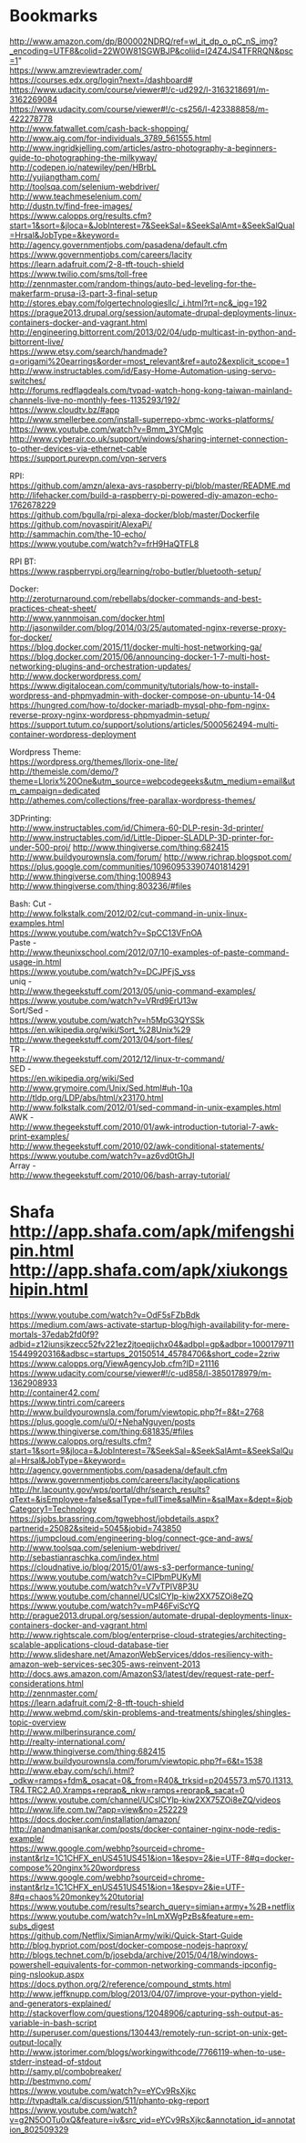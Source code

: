 # Bookmarks

http://www.amazon.com/dp/B00002NDRQ/ref=wl_it_dp_o_pC_nS_img?_encoding=UTF8&colid=22W0W81SGWBJP&coliid=I24Z4JS4TFRRQN&psc=1"  <br />
https://www.amzreviewtrader.com/  <br />
https://courses.edx.org/login?next=/dashboard#  <br />
https://www.udacity.com/course/viewer#!/c-ud292/l-3163218691/m-3162269084  <br />
https://www.udacity.com/course/viewer#!/c-cs256/l-423388858/m-422278778  <br /> 
http://www.fatwallet.com/cash-back-shopping/ <br />
http://www.aig.com/for-individuals_3789_561555.html  <br />
http://www.ingridkjelling.com/articles/astro-photography-a-beginners-guide-to-photographing-the-milkyway/ <br />
http://codepen.io/natewiley/pen/HBrbL <br />
http://yujiangtham.com/ <br />
http://toolsqa.com/selenium-webdriver/ <br />
http://www.teachmeselenium.com/ <br />
http://dustn.tv/find-free-images/ <br />
https://www.calopps.org/results.cfm?start=1&sort=&jloca=&JobInterest=7&SeekSal=&SeekSalAmt=&SeekSalQual=Hrsal&JobType=&keyword= <br />
http://agency.governmentjobs.com/pasadena/default.cfm <br />
https://www.governmentjobs.com/careers/lacity <br />
https://learn.adafruit.com/2-8-tft-touch-shield <br />
https://www.twilio.com/sms/toll-free <br />
http://zennmaster.com/random-things/auto-bed-leveling-for-the-makerfarm-prusa-i3-part-3-final-setup <br />
http://stores.ebay.com/folgertechnologiesllc/_i.html?rt=nc&_ipg=192 <br />
https://prague2013.drupal.org/session/automate-drupal-deployments-linux-containers-docker-and-vagrant.html <br />
http://engineering.bittorrent.com/2013/02/04/udp-multicast-in-python-and-bittorrent-live/ <br />
https://www.etsy.com/search/handmade?q=origami%20earrings&order=most_relevant&ref=auto2&explicit_scope=1 <br />
http://www.instructables.com/id/Easy-Home-Automation-using-servo-switches/ <br />
http://forums.redflagdeals.com/tvpad-watch-hong-kong-taiwan-mainland-channels-live-no-monthly-fees-1135293/192/ <br />
https://www.cloudtv.bz/#app <br />
http://www.smellerbee.com/install-superrepo-xbmc-works-platforms/ <br />
https://www.youtube.com/watch?v=Bmm_3YCMgIc <br />
http://www.cyberair.co.uk/support/windows/sharing-internet-connection-to-other-devices-via-ethernet-cable <br />
https://support.purevpn.com/vpn-servers <br />

RPI: <br />
https://github.com/amzn/alexa-avs-raspberry-pi/blob/master/README.md <br />
http://lifehacker.com/build-a-raspberry-pi-powered-diy-amazon-echo-1762678229 <br />
https://github.com/bgulla/rpi-alexa-docker/blob/master/Dockerfile <br />
https://github.com/novaspirit/AlexaPi/ <br />
http://sammachin.com/the-10-echo/ <br />
https://www.youtube.com/watch?v=frH9HaQTFL8 <br />

RPI BT: <br />
https://www.raspberrypi.org/learning/robo-butler/bluetooth-setup/ <br />

Docker:<br />
http://zeroturnaround.com/rebellabs/docker-commands-and-best-practices-cheat-sheet/ <br />
http://www.yannmoisan.com/docker.html <br />
http://jasonwilder.com/blog/2014/03/25/automated-nginx-reverse-proxy-for-docker/ <br />
https://blog.docker.com/2015/11/docker-multi-host-networking-ga/ <br />
https://blog.docker.com/2015/06/announcing-docker-1-7-multi-host-networking-plugins-and-orchestration-updates/ <br />
http://www.dockerwordpress.com/ <br />
https://www.digitalocean.com/community/tutorials/how-to-install-wordpress-and-phpmyadmin-with-docker-compose-on-ubuntu-14-04 <br />
https://hungred.com/how-to/docker-mariadb-mysql-php-fpm-nginx-reverse-proxy-nginx-wordpress-phpmyadmin-setup/ <br />
https://support.tutum.co/support/solutions/articles/5000562494-multi-container-wordpress-deployment <br />

Wordpress Theme:<br />
https://wordpress.org/themes/llorix-one-lite/ <br />
http://themeisle.com/demo/?theme=Llorix%20One&utm_source=webcodegeeks&utm_medium=email&utm_campaign=dedicated <br />
http://athemes.com/collections/free-parallax-wordpress-themes/ <br />

3DPrinting:<br />
http://www.instructables.com/id/Chimera-60-DLP-resin-3d-printer/ <br />
http://www.instructables.com/id/Little-Dipper-SLADLP-3D-printer-for-under-500-proj/
http://www.thingiverse.com/thing:682415 <br />
http://www.buildyourownsla.com/forum/
http://www.richrap.blogspot.com/ <br />
https://plus.google.com/communities/109609533907401814291 <br />
http://www.thingiverse.com/thing:1008943 <br />
http://www.thingiverse.com/thing:803236/#files <br />

Bash:
Cut - <br />
http://www.folkstalk.com/2012/02/cut-command-in-unix-linux-examples.html <br />
https://www.youtube.com/watch?v=SpCC13VFnOA <br />
Paste - <br />
http://www.theunixschool.com/2012/07/10-examples-of-paste-command-usage-in.html <br />
https://www.youtube.com/watch?v=DCJPFjS_vss <br />
uniq - <br />
http://www.thegeekstuff.com/2013/05/uniq-command-examples/ <br />
https://www.youtube.com/watch?v=VRrd9ErU13w <br />
Sort/Sed - <br />
https://www.youtube.com/watch?v=h5MpG3QYSSk <br />
https://en.wikipedia.org/wiki/Sort_%28Unix%29 <br />
http://www.thegeekstuff.com/2013/04/sort-files/ <br />
TR - <br />
http://www.thegeekstuff.com/2012/12/linux-tr-command/ <br />
SED - <br />
https://en.wikipedia.org/wiki/Sed <br />
http://www.grymoire.com/Unix/Sed.html#uh-10a <br />
http://tldp.org/LDP/abs/html/x23170.html <br />
http://www.folkstalk.com/2012/01/sed-command-in-unix-examples.html <br />
AWK - <br />
http://www.thegeekstuff.com/2010/01/awk-introduction-tutorial-7-awk-print-examples/ <br />
http://www.thegeekstuff.com/2010/02/awk-conditional-statements/ <br />
https://www.youtube.com/watch?v=az6vd0tGhJI <br />
Array - <br />
http://www.thegeekstuff.com/2010/06/bash-array-tutorial/ <br />

Shafa
http://app.shafa.com/apk/mifengshipin.html <br />
http://app.shafa.com/apk/xiukongshipin.html <br />
=

https://www.youtube.com/watch?v=OdF5sFZbBdk <br />
https://medium.com/aws-activate-startup-blog/high-availability-for-mere-mortals-37edab2fd0f9?adbid=z12iunsjkzecc52fv221ez2jtoeqijchx04&adbpl=gp&adbpr=100017971115449920316&adbsc=startups_20150514_45784706&short_code=2zriw <br />
https://www.calopps.org/ViewAgencyJob.cfm?ID=21116 <br />
https://www.udacity.com/course/viewer#!/c-ud858/l-3850178979/m-1362908933 <br />
http://container42.com/ <br />
https://www.tintri.com/careers <br />
http://www.buildyourownsla.com/forum/viewtopic.php?f=8&t=2768 <br />
https://plus.google.com/u/0/+NehaNguyen/posts <br />
https://www.thingiverse.com/thing:681835/#files <br />
https://www.calopps.org/results.cfm?start=1&sort=9&jloca=&JobInterest=7&SeekSal=&SeekSalAmt=&SeekSalQual=Hrsal&JobType=&keyword= <br />
http://agency.governmentjobs.com/pasadena/default.cfm <br />
https://www.governmentjobs.com/careers/lacity/applications <br />
http://hr.lacounty.gov/wps/portal/dhr/search_results?qText=&isEmployee=false&salType=fullTime&salMin=&salMax=&dept=&jobCategory1=Technology <br />
https://sjobs.brassring.com/tgwebhost/jobdetails.aspx?partnerid=25082&siteid=5045&jobid=743850 <br />
https://jumpcloud.com/engineering-blog/connect-gce-and-aws/ <br />
http://www.toolsqa.com/selenium-webdriver/ <br />
http://sebastianraschka.com/index.html <br />
https://cloudnative.io/blog/2015/01/aws-s3-performance-tuning/ <br />
https://www.youtube.com/watch?v=CIPbmPUKyMI <br />
https://www.youtube.com/watch?v=V7vTPlV8P3U <br />
https://www.youtube.com/channel/UCslCYlp-kiw2XX75ZOi8eZQ <br />
https://www.youtube.com/watch?v=mP46FviScYQ <br />
http://prague2013.drupal.org/session/automate-drupal-deployments-linux-containers-docker-and-vagrant.html <br />
http://www.rightscale.com/blog/enterprise-cloud-strategies/architecting-scalable-applications-cloud-database-tier <br />
http://www.slideshare.net/AmazonWebServices/ddos-resiliency-with-amazon-web-services-sec305-aws-reinvent-2013 <br />
http://docs.aws.amazon.com/AmazonS3/latest/dev/request-rate-perf-considerations.html <br />
http://zennmaster.com/ <br />
https://learn.adafruit.com/2-8-tft-touch-shield <br />
http://www.webmd.com/skin-problems-and-treatments/shingles/shingles-topic-overview <br />
http://www.milberinsurance.com/ <br />
http://realty-international.com/ <br />
http://www.thingiverse.com/thing:682415 <br />
http://www.buildyourownsla.com/forum/viewtopic.php?f=6&t=1538 <br />
http://www.ebay.com/sch/i.html?_odkw=ramps+fdm&_osacat=0&_from=R40&_trksid=p2045573.m570.l1313.TR4.TRC2.A0.Xramps+reprap&_nkw=ramps+reprap&_sacat=0 <br />
https://www.youtube.com/channel/UCslCYlp-kiw2XX75ZOi8eZQ/videos <br />
http://www.life.com.tw/?app=view&no=252229 <br />
https://docs.docker.com/installation/amazon/ <br />
http://anandmanisankar.com/posts/docker-container-nginx-node-redis-example/ <br />
https://www.google.com/webhp?sourceid=chrome-instant&rlz=1C1CHFX_enUS451US451&ion=1&espv=2&ie=UTF-8#q=docker-compose%20nginx%20wordpress <br />
https://www.google.com/webhp?sourceid=chrome-instant&rlz=1C1CHFX_enUS451US451&ion=1&espv=2&ie=UTF-8#q=chaos%20monkey%20tutorial <br />
https://www.youtube.com/results?search_query=simian+army+%2B+netflix <br />
https://www.youtube.com/watch?v=InLmXWgPzBs&feature=em-subs_digest <br />
https://github.com/Netflix/SimianArmy/wiki/Quick-Start-Guide <br />
http://blog.hypriot.com/post/docker-compose-nodejs-haproxy/ <br />
http://blogs.technet.com/b/josebda/archive/2015/04/18/windows-powershell-equivalents-for-common-networking-commands-ipconfig-ping-nslookup.aspx <br />
https://docs.python.org/2/reference/compound_stmts.html <br />
http://www.jeffknupp.com/blog/2013/04/07/improve-your-python-yield-and-generators-explained/ <br />
http://stackoverflow.com/questions/12048906/capturing-ssh-output-as-variable-in-bash-script <br />
http://superuser.com/questions/130443/remotely-run-script-on-unix-get-output-locally <br />
http://www.jstorimer.com/blogs/workingwithcode/7766119-when-to-use-stderr-instead-of-stdout <br />
http://samy.pl/combobreaker/ <br />
http://bestmvno.com/ <br />
https://www.youtube.com/watch?v=eYCv9RsXjkc <br />
http://tvpadtalk.ca/discussion/511/phanto-pkg-report <br />
https://www.youtube.com/watch?v=g2N5OOTu0xQ&feature=iv&src_vid=eYCv9RsXjkc&annotation_id=annotation_802509329 <br />







